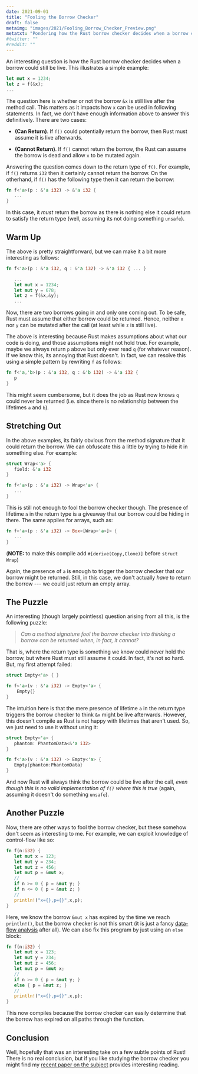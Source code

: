 ```yaml
---
date: 2021-09-01
title: "Fooling the Borrow Checker"
draft: false
metaimg: "images/2021/Fooling_Borrow_Checker_Preview.png"
metatxt: "Pondering how the Rust borrow checker decides when a borrow could still be live"
#twitter: ""
#reddit: ""
---
```


An interesting question is how the Rust borrow checker decides when a
borrow could still be live.  This illustrates a simple example:

```Rust
let mut x = 1234;
let z = f(&x);
...
```

The question here is whether or not the borrow `&x` is still live
after the method call.  This matters as it impacts how `x` can be used
in following statements.  In fact, we don't have enough information
above to answer this definitively.  There are two cases:

   * **(Can Return)**.  If `f()` could potentially return the borrow,
       then Rust must assume it is live afterwards.
   
   * **(Cannot Return)**.  If `f()` cannot return the borrow, the Rust
       can assume the borrow is dead and allow `x` to be mutated
       again.

Answering the question comes down to the return type of `f()`.  For
example, if `f()` returns `i32` then it certainly cannot return the
borrow.  On the otherhand, if `f()` has the following type then it can
return the borrow:

```Rust
fn f<'a>(p : &'a i32) -> &'a i32 { 
   ... 
}
```

In this case, it _must_ return the borrow as there is nothing else it
could return to satisfy the return type (well, assuming its not doing something `unsafe`).

## Warm Up

The above is pretty straightforward, but we can make it a bit more
interesting as follows:

```Rust
fn f<'a>(p : &'a i32, q : &'a i32) -> &'a i32 { ... }

   ...
   let mut x = 1234;
   let mut y = 678;
   let z = f(&x,&y);
   ...
```

Now, there are two borrows going in and only one coming out.  To be
safe, Rust must assume that either borrow could be returned.  Hence,
neither `x` nor `y` can be mutated after the call (at least while `z`
is still live).

The above is interesting because Rust makes assumptions about what our
code is doing, and those assumptions might not hold true.  For
example, maybe we always return `p` above but only ever read `q` (for
whatever reason).  If we know this, its annoying that Rust doesn't.
In fact, we can resolve this using a simple pattern by rewriting `f`
as follows:

```Rust
fn f<'a,'b>(p : &'a i32, q : &'b i32) -> &'a i32 { 
   p 
}
```

This might seem cumbersome, but it does the job as Rust now knows `q`
could never be returned (i.e. since there is no relationship between
the lifetimes `a` and `b`).

## Stretching Out

In the above examples, its fairly obvious from the method signature
that it could return the borrow.  We can obfuscate this a little by
trying to hide it in something else.  For example:

```Rust
struct Wrap<'a> { 
   field: &'a i32 
}

fn f<'a>(p : &'a i32) -> Wrap<'a> { 
   ... 
}
```

This is still not enough to fool the borrow checker though.  The
presence of lifetime `a` in the return type is a giveaway that our
borrow could be hiding in there.  The same applies for arrays, such
as:


```Rust
fn f<'a>(p : &'a i32) -> Box<[Wrap<'a>]> { 
   ... 
}
```

(**NOTE:** to make this compile add `#[derive(Copy,Clone)]` before
`struct Wrap`)

Again, the presence of `a` is enough to trigger the borrow checker
that our borrow might be returned.  Still, in this case, we don't
actually _have_ to return the borrow --- we could just return an empty
array.

## The Puzzle

An interesting (though largely pointless) question arising from all
this, is the following puzzle:

> _Can a method signature fool the borrow checker into thinking a
> borrow can be returned when, in fact, it cannot?_

That is, where the return type is something we know could never hold
the borrow, but where Rust must still assume it could.  In fact, it's
not so hard.  But, my first attempt failed:

```Rust
struct Empty<'a> { }

fn f<'a>(v : &'a i32) -> Empty<'a> {
    Empty{}
}
```

The intuition here is that the mere presence of lifetime `a` in the
return type triggers the borrow checker to think `&x` might be live
afterwards.  However, this doesn't compile as Rust is not happy with
lifetimes that aren't used.  So, we just need to use it without using
it:

```Rust
struct Empty<'a> { 
   phantom: PhantomData<&'a i32> 
}

fn f<'a>(v : &'a i32) -> Empty<'a> {
   Empty{phantom:PhantomData}
}
```

And now Rust will always think the borrow could be live after the
call, _even though this is no valid implementation of `f()` where this
is true_ (again, assuming it doesn't do something `unsafe`).

## Another Puzzle

Now, there are other ways to fool the borrow checker, but these
somehow don't seem as interesting to me.  For example, we can exploit
knowledge of control-flow like so:

```Rust
fn f(n:i32) {
   let mut x = 123;
   let mut y = 234;
   let mut z = 456;
   let mut p = &mut x;
   //
   if n >= 0 { p = &mut y; } 
   if n <= 0 { p = &mut z; } 
   //
   println!("x={},p={}",x,p);
}
```

Here, we know the borrow `&mut x` has expired by the time we reach
`println!()`, but the borrow checker is not this smart (it is just a
fancy [data-flow
analysis](https://en.wikipedia.org/wiki/Data-flow_analysis) after
all).  We can also fix this program by just using an `else` block:

```Rust
fn f(n:i32) {
   let mut x = 123;
   let mut y = 234;
   let mut z = 456;
   let mut p = &mut x;
   //
   if n >= 0 { p = &mut y; } 
   else { p = &mut z; } 
   //
   println!("x={},p={}",x,p);
}
```

This now compiles because the borrow checker can easily determine that
the borrow has expired on all paths through the function.

## Conclusion

Well, hopefully that was an interesting take on a few subtle points of
Rust!  There is no real conclusion, but if you like studying the
borrow checker you might find my [recent paper on the
subject](https://whileydave.com/publications/pea21_toplas/) provides
interesting reading.
